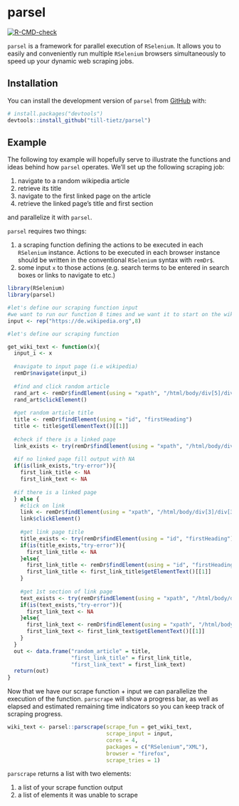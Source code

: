 
<!-- README.md is generated from README.Rmd. Please edit that file -->

# parsel

<!-- badges: start -->

[![R-CMD-check](https://github.com/till-tietz/parsel/workflows/R-CMD-check/badge.svg)](https://github.com/till-tietz/parsel/actions)
<!-- badges: end -->

`parsel` is a framework for parallel execution of `RSelenium`. It allows
you to easily and conveniently run multiple `RSelenium` browsers
simultaneously to speed up your dynamic web scraping jobs.

## Installation

You can install the development version of `parsel` from
[GitHub](https://github.com/) with:

``` r
# install.packages("devtools")
devtools::install_github("till-tietz/parsel")
```

## Example

The following toy example will hopefully serve to illustrate the
functions and ideas behind how `parsel` operates. We’ll set up the
following scraping job:

1.  navigate to a random wikipedia article
2.  retrieve its title
3.  navigate to the first linked page on the article
4.  retrieve the linked page’s title and first section

and parallelize it with `parsel`.

`parsel` requires two things:

1.  a scraping function defining the actions to be executed in each
    `RSelenium` instance. Actions to be executed in each browser
    instance should be written in the conventional `RSelenium` syntax
    with `remDr$`.  
2.  some input `x` to those actions (e.g. search terms to be entered in
    search boxes or links to navigate to etc.)

<!-- end list -->

``` r
library(RSelenium)
library(parsel)

#let's define our scraping function input 
#we want to run our function 8 times and we want it to start on the wikipedia main page each time 
input <- rep("https://de.wikipedia.org",8)

#let's define our scraping function 

get_wiki_text <- function(x){
  input_i <- x
  
  #navigate to input page (i.e wikipedia)
  remDr$navigate(input_i)
  
  #find and click random article 
  rand_art <- remDr$findElement(using = "xpath", "/html/body/div[5]/div[2]/nav[1]/div/ul/li[3]/a")
  rand_art$clickElement()
  
  #get random article title 
  title <- remDr$findElement(using = "id", "firstHeading")
  title <- title$getElementText()[[1]]
  
  #check if there is a linked page
  link_exists <- try(remDr$findElement(using = "xpath", "/html/body/div[3]/div[3]/div[5]/div[1]/p[1]/a[1]"))
  
  #if no linked page fill output with NA
  if(is(link_exists,"try-error")){
    first_link_title <- NA
    first_link_text <- NA
  
  #if there is a linked page
  } else {
    #click on link
    link <- remDr$findElement(using = "xpath", "/html/body/div[3]/div[3]/div[5]/div[1]/p[1]/a[1]")
    link$clickElement()
    
    #get link page title
    title_exists <- try(remDr$findElement(using = "id", "firstHeading"))
    if(is(title_exists,"try-error")){
      first_link_title <- NA
    }else{
      first_link_title <- remDr$findElement(using = "id", "firstHeading")
      first_link_title <- first_link_title$getElementText()[[1]]
    }
    
    #get 1st section of link page
    text_exists <- try(remDr$findElement(using = "xpath", "/html/body/div[3]/div[3]/div[5]/div[1]/p[1]"))
    if(is(text_exists,"try-error")){
      first_link_text <- NA
    }else{
      first_link_text <- remDr$findElement(using = "xpath", "/html/body/div[3]/div[3]/div[5]/div[1]/p[1]")
      first_link_text <- first_link_text$getElementText()[[1]]
    }
  }
  out <- data.frame("random_article" = title,
                    "first_link_title" = first_link_title,
                    "first_link_text" = first_link_text)
  return(out)
}
```

Now that we have our scrape function + input we can parallelize the
execution of the function. `parscrape` will show a progress bar, as well
as elapsed and estimated remaining time indicators so you can keep track
of scraping progress.

``` r
wiki_text <- parsel::parscrape(scrape_fun = get_wiki_text,
                               scrape_input = input,
                               cores = 4,
                               packages = c("RSelenium","XML"),
                               browser = "firefox",
                               scrape_tries = 1)
```

`parscrape` returns a list with two elements:

1.  a list of your scrape function output
2.  a list of elements it was unable to scrape
